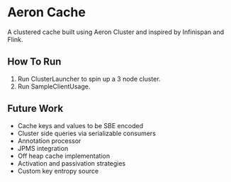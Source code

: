 # Aeron Cache

A clustered cache built using Aeron Cluster and inspired by Infinispan and Flink.

## How To Run

1. Run ClusterLauncher to spin up a 3 node cluster.
2. Run SampleClientUsage.

## Future Work

* Cache keys and values to be SBE encoded
* Cluster side queries via serializable consumers
* Annotation processor
* JPMS integration
* Off heap cache implementation
* Activation and passivation strategies
* Custom key entropy source

